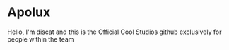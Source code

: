 # Apolux
Hello, I'm discat and this is the Official Cool Studios github exclusively for people within the team